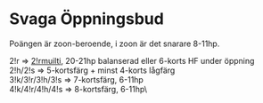 # Svaga Öppningsbud

Poängen är zoon-beroende, i zoon är det snarare 8-11hp.

2!r ⇒ [2!rmuilti](./konventioner/2-ruter-multi.md), 20-21hp balanserad eller 6-korts HF under öppning\
2!h/2!s ⇒ 5-kortsfärg + minst 4-korts lågfärg\
3!k/3!r/3!h/3!s ⇒ 7-kortsfärg, 6-11hp\
4!k/4!r/4!h/4!s ⇒ 8-kortsfärg, 6-11hp\
